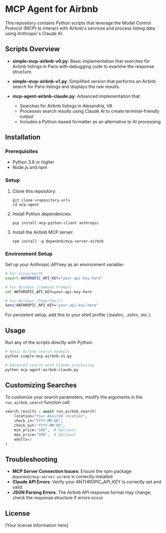 # MCP Agent for Airbnb

This repository contains Python scripts that leverage the Model Control Protocol (MCP) to interact with Airbnb's services and process listing data using Anthropic's Claude AI.

## Scripts Overview

- **simple-mcp-airbnb-v0.py**: Basic implementation that searches for Airbnb listings in Paris with debugging code to examine the response structure.

- **simple-mcp-airbnb-v1.py**: Simplified version that performs an Airbnb search for Paris listings and displays the raw results.

- **mcp-agent-airbnb-claude.py**: Advanced implementation that:
  - Searches for Airbnb listings in Alexandria, VA
  - Processes search results using Claude AI to create terminal-friendly output
  - Includes a Python-based formatter as an alternative to AI processing

## Installation

### Prerequisites

- Python 3.8 or higher
- Node.js and npm

### Setup

1. Clone this repository:
   ```
   git clone <repository-url>
   cd mcp-agent
   ```

2. Install Python dependencies:
   ```
   pip install mcp-python-client anthropic
   ```

3. Install the Airbnb MCP server:
   ```
   npm install -g @openbnb/mcp-server-airbnb
   ```

### Environment Setup

Set up your Anthropic API key as an environment variable:

```bash
# For Linux/macOS
export ANTHROPIC_API_KEY="your-api-key-here"

# For Windows (Command Prompt)
set ANTHROPIC_API_KEY=your-api-key-here

# For Windows (PowerShell)
$env:ANTHROPIC_API_KEY="your-api-key-here"
```

For persistent setup, add this to your shell profile (.bashrc, .zshrc, etc.).

## Usage

Run any of the scripts directly with Python:

```bash
# Basic Airbnb search example
python simple-mcp-airbnb-v1.py

# Advanced search with Claude processing
python mcp-agent-airbnb-claude.py
```

## Customizing Searches

To customize your search parameters, modify the arguments in the `run_airbnb_search` function call:

```python
search_results = await run_airbnb_search(
    location="Your desired location",
    check_in="YYYY-MM-DD",
    check_out="YYYY-MM-DD",
    min_price="100",  # Optional
    max_price="500",  # Optional
    adults=2
)
```

## Troubleshooting

- **MCP Server Connection Issues**: Ensure the npm package `@openbnb/mcp-server-airbnb` is correctly installed
- **Claude API Errors**: Verify your ANTHROPIC_API_KEY is correctly set and valid
- **JSON Parsing Errors**: The Airbnb API response format may change; check the response structure if errors occur

## License

[Your license information here]